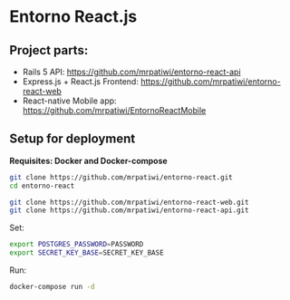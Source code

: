 # Entorno React.js

## Project parts:

* Rails 5 API: https://github.com/mrpatiwi/entorno-react-api
* Express.js + React.js Frontend: https://github.com/mrpatiwi/entorno-react-web
* React-native Mobile app: https://github.com/mrpatiwi/EntornoReactMobile

## Setup for deployment

**Requisites: Docker and Docker-compose**

```sh
git clone https://github.com/mrpatiwi/entorno-react.git
cd entorno-react

git clone https://github.com/mrpatiwi/entorno-react-web.git
git clone https://github.com/mrpatiwi/entorno-react-api.git
```


Set:

```sh
export POSTGRES_PASSWORD=PASSWORD
export SECRET_KEY_BASE=SECRET_KEY_BASE
```

Run:

```sh
docker-compose run -d
```
